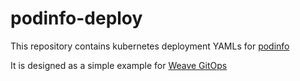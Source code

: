 # podinfo-deploy

This repository contains kubernetes deployment YAMLs for [podinfo](https://github.com/stefanprodan/podinfo)

It is designed as a simple example for [Weave GitOps](https://github.com/weaveworks/weave-gitops)


